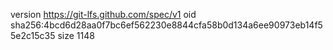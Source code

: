 version https://git-lfs.github.com/spec/v1
oid sha256:4bcd6d28aa0f7bc6ef562230e8844cfa58b0d134a6ee90973eb14f55e2c15c35
size 1148
